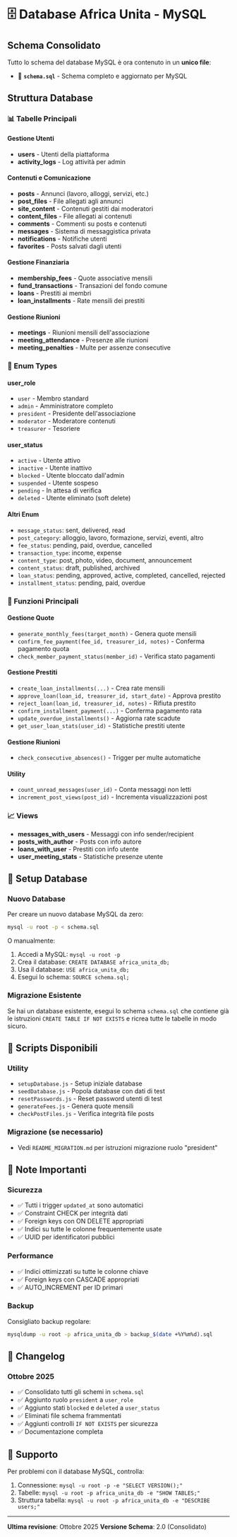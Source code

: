 # 🗄️ Database Africa Unita - MySQL

## Schema Consolidato

Tutto lo schema del database MySQL è ora contenuto in un **unico file**:
- 📄 **`schema.sql`** - Schema completo e aggiornato per MySQL

## Struttura Database

### 📊 Tabelle Principali

#### Gestione Utenti
- **users** - Utenti della piattaforma
- **activity_logs** - Log attività per admin

#### Contenuti e Comunicazione
- **posts** - Annunci (lavoro, alloggi, servizi, etc.)
- **post_files** - File allegati agli annunci
- **site_content** - Contenuti gestiti dai moderatori
- **content_files** - File allegati ai contenuti
- **comments** - Commenti su posts e contenuti
- **messages** - Sistema di messaggistica privata
- **notifications** - Notifiche utenti
- **favorites** - Posts salvati dagli utenti

#### Gestione Finanziaria
- **membership_fees** - Quote associative mensili
- **fund_transactions** - Transazioni del fondo comune
- **loans** - Prestiti ai membri
- **loan_installments** - Rate mensili dei prestiti

#### Gestione Riunioni
- **meetings** - Riunioni mensili dell'associazione
- **meeting_attendance** - Presenze alle riunioni
- **meeting_penalties** - Multe per assenze consecutive

### 🎯 Enum Types

#### user_role
- `user` - Membro standard
- `admin` - Amministratore completo
- `president` - Presidente dell'associazione
- `moderator` - Moderatore contenuti
- `treasurer` - Tesoriere

#### user_status
- `active` - Utente attivo
- `inactive` - Utente inattivo
- `blocked` - Utente bloccato dall'admin
- `suspended` - Utente sospeso
- `pending` - In attesa di verifica
- `deleted` - Utente eliminato (soft delete)

#### Altri Enum
- `message_status`: sent, delivered, read
- `post_category`: alloggio, lavoro, formazione, servizi, eventi, altro
- `fee_status`: pending, paid, overdue, cancelled
- `transaction_type`: income, expense
- `content_type`: post, photo, video, document, announcement
- `content_status`: draft, published, archived
- `loan_status`: pending, approved, active, completed, cancelled, rejected
- `installment_status`: pending, paid, overdue

### 🔧 Funzioni Principali

#### Gestione Quote
- `generate_monthly_fees(target_month)` - Genera quote mensili
- `confirm_fee_payment(fee_id, treasurer_id, notes)` - Conferma pagamento quota
- `check_member_payment_status(member_id)` - Verifica stato pagamenti

#### Gestione Prestiti
- `create_loan_installments(...)` - Crea rate mensili
- `approve_loan(loan_id, treasurer_id, start_date)` - Approva prestito
- `reject_loan(loan_id, treasurer_id, notes)` - Rifiuta prestito
- `confirm_installment_payment(...)` - Conferma pagamento rata
- `update_overdue_installments()` - Aggiorna rate scadute
- `get_user_loan_stats(user_id)` - Statistiche prestiti utente

#### Gestione Riunioni
- `check_consecutive_absences()` - Trigger per multe automatiche

#### Utility
- `count_unread_messages(user_id)` - Conta messaggi non letti
- `increment_post_views(post_id)` - Incrementa visualizzazioni post

### 📈 Views

- **messages_with_users** - Messaggi con info sender/recipient
- **posts_with_author** - Posts con info autore
- **loans_with_user** - Prestiti con info utente
- **user_meeting_stats** - Statistiche presenze utente

## 🚀 Setup Database

### Nuovo Database
Per creare un nuovo database MySQL da zero:

```bash
mysql -u root -p < schema.sql
```

O manualmente:
1. Accedi a MySQL: `mysql -u root -p`
2. Crea il database: `CREATE DATABASE africa_unita_db;`
3. Usa il database: `USE africa_unita_db;`
4. Esegui lo schema: `SOURCE schema.sql;`

### Migrazione Esistente

Se hai un database esistente, esegui lo schema `schema.sql` che contiene già le istruzioni `CREATE TABLE IF NOT EXISTS` e ricrea tutte le tabelle in modo sicuro.

## 🔑 Scripts Disponibili

### Utility
- `setupDatabase.js` - Setup iniziale database
- `seedDatabase.js` - Popola database con dati di test
- `resetPasswords.js` - Reset password utenti di test
- `generateFees.js` - Genera quote mensili
- `checkPostFiles.js` - Verifica integrità file posts

### Migrazione (se necessario)
- Vedi `README_MIGRATION.md` per istruzioni migrazione ruolo "president"

## 📝 Note Importanti

### Sicurezza
- ✅ Tutti i trigger `updated_at` sono automatici
- ✅ Constraint CHECK per integrità dati
- ✅ Foreign keys con ON DELETE appropriati
- ✅ Indici su tutte le colonne frequentemente usate
- ✅ UUID per identificatori pubblici

### Performance
- ✅ Indici ottimizzati su tutte le colonne chiave
- ✅ Foreign keys con CASCADE appropriati
- ✅ AUTO_INCREMENT per ID primari

### Backup
Consigliato backup regolare:
```bash
mysqldump -u root -p africa_unita_db > backup_$(date +%Y%m%d).sql
```

## 🔄 Changelog

### Ottobre 2025
- ✅ Consolidato tutti gli schemi in `schema.sql`
- ✅ Aggiunto ruolo `president` a `user_role`
- ✅ Aggiunto stati `blocked` e `deleted` a `user_status`
- ✅ Eliminati file schema frammentati
- ✅ Aggiunti controlli `IF NOT EXISTS` per sicurezza
- ✅ Documentazione completa

## 📧 Supporto

Per problemi con il database MySQL, controlla:
1. Connessione: `mysql -u root -p -e "SELECT VERSION();"`
2. Tabelle: `mysql -u root -p africa_unita_db -e "SHOW TABLES;"`
3. Struttura tabella: `mysql -u root -p africa_unita_db -e "DESCRIBE users;"`

---

**Ultima revisione**: Ottobre 2025
**Versione Schema**: 2.0 (Consolidato)

